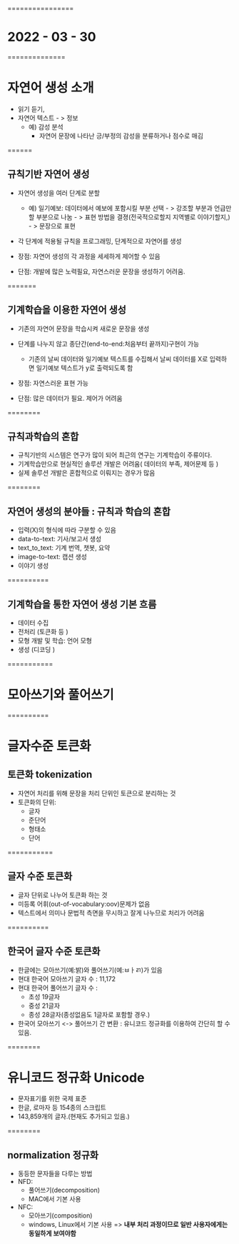 ================
# 2022 - 03 - 30
==============

# 자연어 생성 소개 
- 읽기 듣기,
- 자연어 텍스트 - > 정보
    - 예) 감성 분석 
        - 자연어 문장에 나타난 긍/부정의 감성을 분류하거나 점수로 매김


======
## 규칙기반 자연어 생성
- 자연어 생성을 여러 단계로 분할 
    - 예) 일기예보: 데이터에서 예보에 포함시킬 부분 선택 - > 강조할 부분과 언급만할 부분으로 나눔 - > 표현 방법을 결졍(전국적으로할지 지역별로 이야기할지,) - > 문장으로 표현 

- 각 단계에 적용될 규칙을 프로그래밍, 단계적으로 자연어를 생성

- 장점: 자연어 생성의 각 과정을 세세하게 제어할 수 있음
- 단점: 개발에 많은 노력필요, 자연스러운 문장을 생성하기 어려움. 

=======
## 기계학습을 이용한 자연어 생성 
- 기존의 자연어 문장을 학습시켜 새로운 문장을 생성
- 단계를 나누지 않고 종단간(end-to-end:처음부터 끝까지)구현이 가능
    - 기존의 날씨 데이터와 일기예보 텍스트를 수집해서 날씨 데이터를 X로 입력하면 일기예보 텍스트가 y로 출력되도록 함

- 장점: 자연스러운 표현 가능
- 단점: 많은 데이터가 필요. 제어가 어려움


========
## 규칙과학습의 혼합
- 규칙기반의 시스템은 연구가 많이 되어 최근의 연구는 기계학습이 주류이다.
- 기계학습만으로 현실적인 솔루션 개발은 어려움( 데이터의 부족, 제어문제 등 )
- 실제 솔루션 개발은 혼합적으로 이뤄지는 경우가 많음 




========
## 자연어 생성의 분야들 : 규칙과 학습의 혼합 
- 입력(X)의 형식에 따라 구분할 수 있음
- data-to-text: 기사/보고서 생성
- text_to_text: 기계 번역, 챗봇, 요약
- image-to-text: 캡션 생성
- 이야기 생성 


==========
## 기계학습을 통한 자연어 생성 기본 흐름 
- 데이터 수집
- 전처리 (토큰화 등 )
- 모형 개발 및 학습: 언어 모형
- 생성 (디코딩 )


===========
# 모아쓰기와 풀어쓰기

==========
# 글자수준 토큰화 
## 토큰화 tokenization
- 자연어 처리를 위해 문장을 처리 단위인 토큰으로 분리하는 것 
- 토큰화의 단위:
    - 글자
    - 준단어
    - 형태소
    - 단어 

===========
## 글자 수준 토큰화

- 글자 단위로 나누어 토큰화 하는 것
- 미등록 어휘(out-of-vocabulary:oov)문제가 없음
- 텍스트에서 의미나 문법적 측면을 무시하고 잘게 나누므로 처리가 어려움

==========
## 한국어 글자 수준 토큰화 
- 한글에는 모아쓰기(예:밝)와 풀어쓰기(예:ㅂㅏㄺ)가 있음
- 현대 한국어 모아쓰기 글자 수 : 11,172
- 현대 한국어 풀어쓰기 글자 수 :
    - 초성 19글자
    - 중성 21글자
    - 종성 28글자(종성없음도 1글자로 포함할 경우.)
- 한국어 모아쓰기 <-> 풀어쓰기 간 변환 : 유니코드 정규화를 이용하여 간단히 할 수 있음. 

========
# 유니코드 정규화 Unicode

- 문자표기를 위한 국제 표준
- 한글, 로마자 등 154종의 스크립트
- 143,859개의 글자.(현재도 추가되고 있음.)

========
## normalization 정규화 
- 동등한 문자들을 다루는 방법
- NFD:
    - 풀어쓰기(decomposition)
    - MAC에서 기본 사용
- NFC:
    - 모아쓰기(composition)
    - windows, Linux에서 기본 사용
=> **내부 처리 과정이므로 일반 사용자에게는 동일하게 보여야함**


